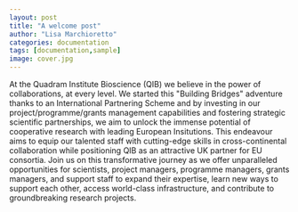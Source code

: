 ```yaml
---
layout: post
title: "A welcome post"
author: "Lisa Marchioretto"
categories: documentation
tags: [documentation,sample]
image: cover.jpg
---
```


At the Quadram Institute Bioscience (QIB) we believe in the power of collaborations, at every level. We started this "Building Bridges" adventure thanks to an International Partnering Scheme and by investing in our project/programme/grants management capabilities and fostering strategic scientific partnerships, we aim to unlock the immense potential of cooperative research with leading European Insitutions. This endeavour aims to equip our talented staff with cutting-edge skills in cross-continental collaboration while positioning QIB as an attractive UK partner for EU consortia.
Join us on this transformative journey as we offer unparalleled opportunities for scientists, project managers, programme managers, grants managers, and support staff to expand their expertise, learn new ways to support each other, access world-class infrastructure, and contribute to groundbreaking research projects.